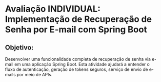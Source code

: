 # Avaliação INDIVIDUAL: Implementação de Recuperação de Senha por E-mail com Spring Boot

## Objetivo: 
Desenvolver uma funcionalidade completa de recuperação de senha via e-mail
em uma aplicação Spring Boot. Esta atividade ajudará a entender o fluxo de
autenticação, geração de tokens seguros, serviço de envio de e-mails por meio de APIs.